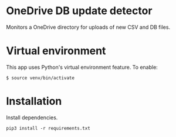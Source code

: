 # OneDrive DB update detector 

Monitors a OneDrive directory for uploads of new CSV and DB files.

# Virtual environment

This app uses Python's virtual environment feature. To enable:

```
$ source venv/bin/activate
```

# Installation

Install dependencies.

```
pip3 install -r requirements.txt
```
